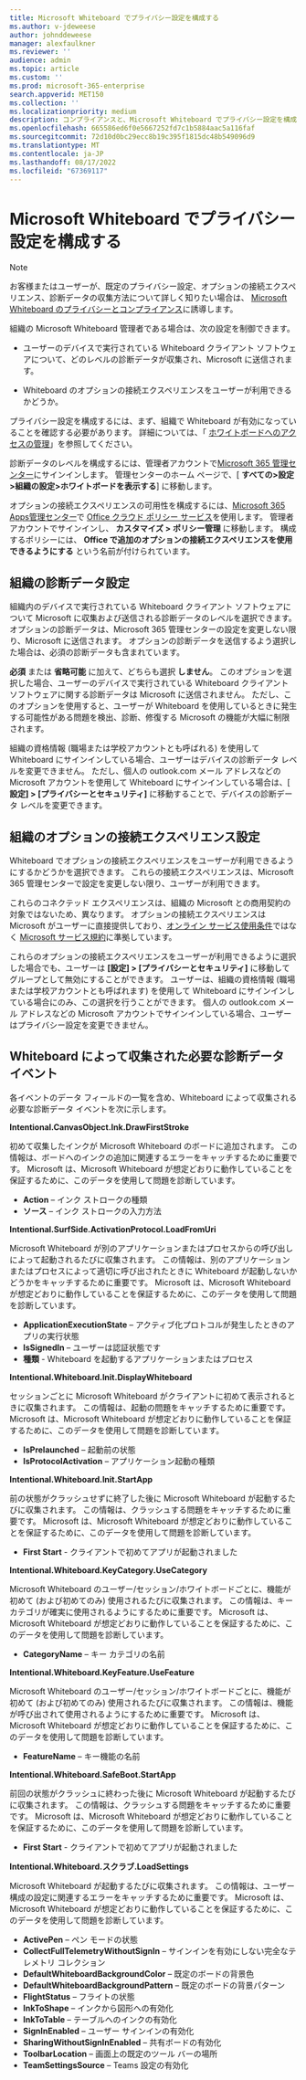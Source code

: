 ```yaml
---
title: Microsoft Whiteboard でプライバシー設定を構成する
ms.author: v-jdeweese
author: johnddeweese
manager: alexfaulkner
ms.reviewer: ''
audience: admin
ms.topic: article
ms.custom: ''
ms.prod: microsoft-365-enterprise
search.appverid: MET150
ms.collection: ''
ms.localizationpriority: medium
description: コンプライアンスと、Microsoft Whiteboard でプライバシー設定を構成する方法について説明します。
ms.openlocfilehash: 665586ed6f0e5667252fd7c1b5884aac5a116faf
ms.sourcegitcommit: 72d10d0bc29ecc8b19c395f1815dc48b549096d9
ms.translationtype: MT
ms.contentlocale: ja-JP
ms.lasthandoff: 08/17/2022
ms.locfileid: "67369117"
---
```

# <a name="configure-privacy-settings-in-microsoft-whiteboard"></a>Microsoft Whiteboard でプライバシー設定を構成する

>[!NOTE]
> お客様またはユーザーが、既定のプライバシー設定、オプションの接続エクスペリエンス、診断データの収集方法について詳しく知りたい場合は、 [Microsoft Whiteboard のプライバシーとコンプライアンス](https://support.microsoft.com/office/privacy-and-compliance-ed9f0de9-71be-44c2-837d-e0f448660be1)に誘導します。

組織の Microsoft Whiteboard 管理者である場合は、次の設定を制御できます。

- ユーザーのデバイスで実行されている Whiteboard クライアント ソフトウェアについて、どのレベルの診断データが収集され、Microsoft に送信されます。

- Whiteboard のオプションの接続エクスペリエンスをユーザーが利用できるかどうか。

プライバシー設定を構成するには、まず、組織で Whiteboard が有効になっていることを確認する必要があります。 詳細については、「 [ホワイトボードへのアクセスの管理](manage-whiteboard-access-organizations.md)」を参照してください。


診断データのレベルを構成するには、管理者アカウントで[Microsoft 365 管理センター](/microsoft-365/admin/admin-overview/admin-center-overview)にサインインします。 管理センターのホーム ページで、[ **すべての>設定>組織の設定>ホワイトボードを表示する**] に移動します。

オプションの接続エクスペリエンスの可用性を構成するには、[Microsoft 365 Apps管理センター](https://config.office.com)で [Office クラウド ポリシー サービス](/deployoffice/admincenter/overview-office-cloud-policy-service)を使用します。 管理者アカウントでサインインし、 **カスタマイズ > ポリシー管理** に移動します。 構成するポリシーには、 **Office で追加のオプションの接続エクスペリエンスを使用できるようにする** という名前が付けられています。

## <a name="diagnostic-data-setting-for-your-organization"></a>組織の診断データ設定

組織内のデバイスで実行されている Whiteboard クライアント ソフトウェアについて Microsoft に収集および送信される診断データのレベルを選択できます。 オプションの診断データは、Microsoft 365 管理センターの設定を変更しない限り、Microsoft に送信されます。 オプションの診断データを送信するよう選択した場合は、必須の診断データも含まれています。

**必須** または **省略可能** に加えて、どちらも選択 **しません**。 このオプションを選択した場合、ユーザーのデバイスで実行されている Whiteboard クライアント ソフトウェアに関する診断データは Microsoft に送信されません。 ただし、このオプションを使用すると、ユーザーが Whiteboard を使用しているときに発生する可能性がある問題を検出、診断、修復する Microsoft の機能が大幅に制限されます。

組織の資格情報 (職場または学校アカウントとも呼ばれる) を使用して Whiteboard にサインインしている場合、ユーザーはデバイスの診断データ レベルを変更できません。 ただし、個人の outlook.com メール アドレスなどの Microsoft アカウントを使用して Whiteboard にサインインしている場合は、[ **設定] > [プライバシーとセキュリティ]** に移動することで、デバイスの診断データ レベルを変更できます。

## <a name="optional-connected-experiences-setting-for-your-organization"></a>組織のオプションの接続エクスペリエンス設定

Whiteboard でオプションの接続エクスペリエンスをユーザーが利用できるようにするかどうかを選択できます。 これらの接続エクスペリエンスは、Microsoft 365 管理センターで設定を変更しない限り、ユーザーが利用できます。 

これらのコネクテッド エクスペリエンスは、組織の Microsoft との商用契約の対象ではないため、異なります。 オプションの接続エクスペリエンスは Microsoft がユーザーに直接提供しており、[オンライン サービス使用条件](https://www.microsoft.com/licensing/product-licensing/products)ではなく [Microsoft サービス規約](https://www.microsoft.com/servicesagreement)に準拠しています。

これらのオプションの接続エクスペリエンスをユーザーが利用できるように選択した場合でも、ユーザーは **[設定] > [プライバシーとセキュリティ]** に移動してグループとして無効にすることができます。 ユーザーは、組織の資格情報 (職場または学校アカウントとも呼ばれます) を使用して Whiteboard にサインインしている場合にのみ、この選択を行うことができます。 個人の outlook.com メール アドレスなどの Microsoft アカウントでサインインしている場合、ユーザーはプライバシー設定を変更できません。

## <a name="required-diagnostic-data-events-collected-by-whiteboard"></a>Whiteboard によって収集された必要な診断データ イベント

各イベントのデータ フィールドの一覧を含め、Whiteboard によって収集される必要な診断データ イベントを次に示します。

**Intentional.CanvasObject.Ink.DrawFirstStroke**

初めて収集したインクが Microsoft Whiteboard のボードに追加されます。 この情報は、ボードへのインクの追加に関連するエラーをキャッチするために重要です。 Microsoft は、Microsoft Whiteboard が想定どおりに動作していることを保証するために、このデータを使用して問題を診断しています。

- **Action** – インク ストロークの種類
- **ソース** – インク ストロークの入力方法

**Intentional.SurfSide.ActivationProtocol.LoadFromUri**

Microsoft Whiteboard が別のアプリケーションまたはプロセスからの呼び出しによって起動されるたびに収集されます。 この情報は、別のアプリケーションまたはプロセスによって適切に呼び出されたときに Whiteboard が起動しないかどうかをキャッチするために重要です。 Microsoft は、Microsoft Whiteboard が想定どおりに動作していることを保証するために、このデータを使用して問題を診断しています。

- **ApplicationExecutionState** – アクティブ化プロトコルが発生したときのアプリの実行状態
- **IsSignedIn** – ユーザーは認証状態です
- **種類** - Whiteboard を起動するアプリケーションまたはプロセス

**Intentional.Whiteboard.Init.DisplayWhiteboard**

セッションごとに Microsoft Whiteboard がクライアントに初めて表示されるときに収集されます。 この情報は、起動の問題をキャッチするために重要です。 Microsoft は、Microsoft Whiteboard が想定どおりに動作していることを保証するために、このデータを使用して問題を診断しています。

- **IsPrelaunched** – 起動前の状態
- **IsProtocolActivation** – アプリケーション起動の種類

**Intentional.Whiteboard.Init.StartApp**

前の状態がクラッシュせずに終了した後に Microsoft Whiteboard が起動するたびに収集されます。 この情報は、クラッシュする問題をキャッチするために重要です。 Microsoft は、Microsoft Whiteboard が想定どおりに動作していることを保証するために、このデータを使用して問題を診断しています。

- **First Start** - クライアントで初めてアプリが起動されました

**Intentional.Whiteboard.KeyCategory.UseCategory**

Microsoft Whiteboard のユーザー/セッション/ホワイトボードごとに、機能が初めて (および初めてのみ) 使用されるたびに収集されます。 この情報は、キー カテゴリが確実に使用されるようにするために重要です。 Microsoft は、Microsoft Whiteboard が想定どおりに動作していることを保証するために、このデータを使用して問題を診断しています。

- **CategoryName** – キー カテゴリの名前

**Intentional.Whiteboard.KeyFeature.UseFeature**

Microsoft Whiteboard のユーザー/セッション/ホワイトボードごとに、機能が初めて (および初めてのみ) 使用されるたびに収集されます。 この情報は、機能が呼び出されて使用されるようにするために重要です。 Microsoft は、Microsoft Whiteboard が想定どおりに動作していることを保証するために、このデータを使用して問題を診断しています。

- **FeatureName** – キー機能の名前

**Intentional.Whiteboard.SafeBoot.StartApp**

前回の状態がクラッシュに終わった後に Microsoft Whiteboard が起動するたびに収集されます。 この情報は、クラッシュする問題をキャッチするために重要です。 Microsoft は、Microsoft Whiteboard が想定どおりに動作していることを保証するために、このデータを使用して問題を診断しています。

- **First Start** - クライアントで初めてアプリが起動されました

**Intentional.Whiteboard.スクラブ.LoadSettings**

Microsoft Whiteboard が起動するたびに収集されます。 この情報は、ユーザー構成の設定に関連するエラーをキャッチするために重要です。 Microsoft は、Microsoft Whiteboard が想定どおりに動作していることを保証するために、このデータを使用して問題を診断しています。

- **ActivePen** – ペン モードの状態
- **CollectFullTelemetryWithoutSignIn** – サインインを有効にしない完全なテレメトリ コレクション
- **DefaultWhiteboardBackgroundColor** – 既定のボードの背景色
- **DefaultWhiteboardBackgroundPattern** – 既定のボードの背景パターン
- **FlightStatus** – フライトの状態
- **InkToShape** – インクから図形への有効化
- **InkToTable** – テーブルへのインクの有効化
- **SignInEnabled** – ユーザー サインインの有効化
- **SharingWithoutSignInEnabled** – 共有ボードの有効化
- **ToolbarLocation** – 画面上の既定のツール バーの場所
- **TeamSettingsSource** – Teams 設定の有効化
